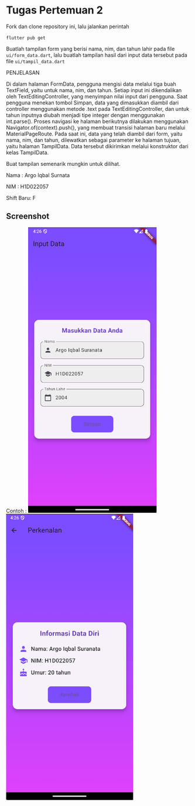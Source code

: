 # Tugas Pertemuan 2

Fork dan clone repository ini, lalu jalankan perintah 
```
flutter pub get
```
Buatlah tampilan form yang berisi nama, nim, dan tahun lahir pada file `ui/form_data.dart`, lalu buatlah tampilan hasil dari input data tersebut pada file `ui/tampil_data.dart`

PENJELASAN

Di dalam halaman FormData, pengguna mengisi data melalui tiga buah TextField, yaitu untuk nama, nim, dan tahun. Setiap input ini dikendalikan oleh TextEditingController, yang menyimpan nilai input dari pengguna. Saat pengguna menekan tombol Simpan, data yang dimasukkan diambil dari controller menggunakan metode .text pada TextEditingController, dan untuk tahun inputnya diubah menjadi tipe integer dengan menggunakan int.parse().
Proses navigasi ke halaman berikutnya dilakukan menggunakan Navigator.of(context).push(), yang membuat transisi halaman baru melalui MaterialPageRoute. Pada saat ini, data yang telah diambil dari form, yaitu nama, nim, dan tahun, dilewatkan sebagai parameter ke halaman tujuan, yaitu halaman TampilData. Data tersebut dikirimkan melalui konstruktor dari kelas TampilData.

Buat tampilan semenarik mungkin untuk dilihat.


Nama : Argo Iqbal Surnata

NIM : H1D022057

Shift Baru: F

## Screenshot
Contoh :
![Lampiran Form](form.png)
![Lampiran Hasil](hasil.png)
